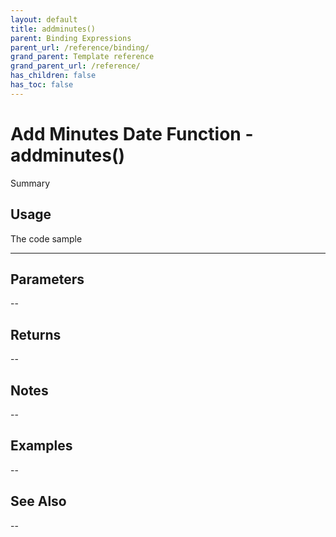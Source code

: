```yaml
---
layout: default
title: addminutes()
parent: Binding Expressions
parent_url: /reference/binding/
grand_parent: Template reference
grand_parent_url: /reference/
has_children: false
has_toc: false
---
```


# Add Minutes Date Function - addminutes()

Summary

## Usage

 The code sample

---

## Parameters

--

## Returns 

--

## Notes


-- 

## Examples


--


## See Also


--

